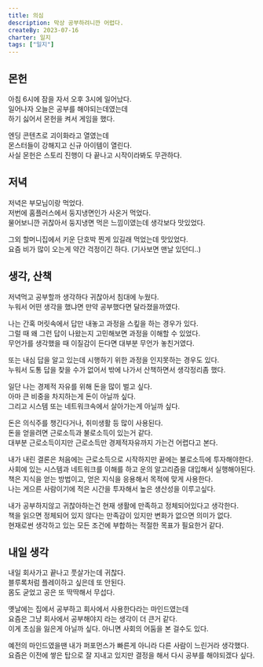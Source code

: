 ```yaml
---
title: 의심
description: 막상 공부하려니깐 어렵다.
createBy: 2023-07-16
charter: 일지
tags: ["일지"]
---
```


## 몬헌

아침 6시에 잠을 자서 오후 3시에 일어났다.           
일어나자 오늘은 공부를 해야되는데였는데             
하기 싫어서 몬헌을 켜서 게임을 했다.          

엔딩 콘텐츠로 괴이화라고 열였는데            
몬스터들이 강해지고 신규 아이템이 열린다.               
사실 몬헌은 스토리 진행이 다 끝나고 시작이라봐도 무관하다.         

## 저녁

저녁은 부모님이랑 먹었다.              
저번에 홈플러스에서 둥지냉면인가 사온거 먹었다.               
물어보니깐 귀찮아서 둥지냉면 먹은 느낌이였는데 생각보다 맛있었다.             

그외 할머니집에서 키운 단호박 찐게 있길래 먹었는데 맛있었다.                
요즘 비가 많이 오는게 약간 걱정이긴 하다. (기사보면 맨날 있던디..)

## 생각, 산책

저녁먹고 공부할까 생각하다 귀찮아서 침대에 누웠다.               
누워서 어떤 생각을 했냐면 만약 공부했다면 달라졌을까였다.              

나는 간혹 머릿속에서 답만 내놓고 과정을 스킾을 하는 경우가 있다.                
그럴 때 왜 그런 답이 나왔는지 고민해보면 과정을 이해할 수 있었다.                   
무언가를 생각했을 때 이질감이 든다면 대부분 무언가 놓친거였다.            

또는 내심 답을 알고 있는데 시행하기 위한 과정을 인지못하는 경우도 있다.                    
누워서 도통 답을 찾을 수가 없어서 밖에 나가서 산책하면서 생각정리좀 했다.            

일단 나는 경제적 자유를 위해 돈을 많이 벌고 싶다.               
아마 큰 비중을 차지하는게 돈이 아닐까 싶다.          
그리고 시스템 또는 네트워크속에서 살아가는게 아닐까 싶다.         

돈은 의식주를 챙긴다거나, 취미생활 등 많이 사용된다.               
돈을 얻을려면 근로소득과 불로소득이 있는거 같다.                 
대부분 근로소득이지만 근로소득만 경제적자유까지 가는건 어렵다고 본다.

내가 내린 결론은 처음에는 근로소득으로 시작하지만 끝에는 불로소득에 투자해야한다.                   
사회에 있는 시스템과 네트워크를 이해를 하고 운의 알고리즘을 대입해서 실행해야된다.                   
책은 지식을 얻는 방법이고, 얻은 지식을 응용해서 목적에 맞게 사용한다.         
나는 게으른 사람이기에 적은 시간을 투자해서 높은 생산성을 이루고싶다.          

내가 공부하지않고 귀찮아하는건 현재 생활에 만족하고 정체되어있다고 생각한다.                 
책을 읽으면 정체되어 있지 않다는 만족감이 있지만 변화가 없으면 의미가 없다.              
현재로썬 생각하고 있는 모든 조건에 부합하는 적절한 목표가 필요한거 같다.                 

## 내일 생각

내일 회사가고 끝나고 풋살가는데 귀찮다.              
블루록처럼 플레이하고 싶은데 또 안된다.              
몸도 굳었고 공은 또 딱딱해서 무섭다.         

옛날에는 집에서 공부하고 회사에서 사용한다라는 마인드였는데                
요즘은 그냥 회사에서 공부해야지 라는 생각이 더 큰거 같다.           
이게 초심을 잃은게 아닐까 싶다. 아니면 사회의 어둠을 본 걸수도 있다.              

예전의 마인드였을땐 내가 퍼포먼스가 빠른게 아니라 다른 사람이 느린거라 생각했다.                  
요즘은 이전에 쌓은 탑으로 잘 지내고 있지만 결정을 해서 다시 공부를 해야되겠다 싶다.

































